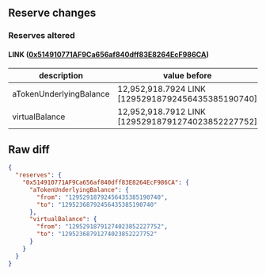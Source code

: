 ## Reserve changes

### Reserves altered

#### LINK ([0x514910771AF9Ca656af840dff83E8264EcF986CA](https://etherscan.io/address/0x514910771AF9Ca656af840dff83E8264EcF986CA))

| description | value before | value after |
| --- | --- | --- |
| aTokenUnderlyingBalance | 12,952,918.7924 LINK [12952918792456435385190740] | 12,952,368.7924 LINK [12952368792456435385190740] |
| virtualBalance | 12,952,918.7912 LINK [12952918791274023852227752] | 12,952,368.7912 LINK [12952368791274023852227752] |


## Raw diff

```json
{
  "reserves": {
    "0x514910771AF9Ca656af840dff83E8264EcF986CA": {
      "aTokenUnderlyingBalance": {
        "from": "12952918792456435385190740",
        "to": "12952368792456435385190740"
      },
      "virtualBalance": {
        "from": "12952918791274023852227752",
        "to": "12952368791274023852227752"
      }
    }
  }
}
```